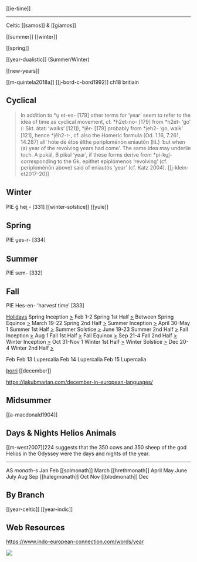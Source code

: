 [[ie-time]]

---


  Celtic [[samos]] & [[giamos]]
  
  [[summer]]
  [[winter]]
  
  [[spring]]
  
  [[year-dualistic]] (Summer/Winter)
 
  [[new-years]]
  
  [[m-quintela2018a]]
  [[j-bord-c-bord1992]] ch18 britiain
  
  ## Cyclical
  > In addition to *u̯ et-es- [179] other terms for ‘year’ seem to refer to the idea of time as cyclical movement, cf. *h2et-no- [179] from *h2et- ‘go’ (: Skt. átati ‘walks’ [121]), *i̯ēr- [179] probably from *i̯eh2- ‘go, walk’ [121], hence *i̯ēh2-r-, cf. also the Homeric formula (Od. 1.16, 7.261, 14.287) all’ hóte dē étos ẽlthe periploménōn eniautõn (lit.) ‘but when (a) year of the revolving years had come’. The same idea may underlie toch. A pukäl, B pikul ‘year’, if these forms derive from *pi-ku̯l̥- corresponding to the Gk. epithet epiplómenos ‘revolving’ (cf. periploménōn above) said of eniautós ‘year’ (cf. Katz 2004).    [[j-klein-et2017-20]]
  
 ## Winter
 PIE g̑ hei̯ -  [331]
 [[winter-solstice]]
 [[yule]]
 ## Spring
 PIE u̯es-r- [334]
 ## Summer
 PIE sem- [332]
 ## Fall
 PIE Hes-en- ‘harvest time’ [333]
 
 [Holidays](holidays.md)
Spring Inception [>](spring-inception.md)  Feb 1-2
Spring 1st Half  [>](spring-1st-half.md)   Between
Spring Equinox   [>](spring-equinox.md)    March 19-22
Spring 2nd Half  [>](spring-2nd-half.md)
Summer Inception [>](summer-inception.md)  April 30-May 1
Summer 1st Half  [>](summer-1st-half.md)
Summer Solstice  [>](summer-solstice.md)   June 19-23
Summer 2nd Half  [>](summer-2nd-half.md)
    Fall Inception   [>](fall-inception.md)    Aug 1
    Fall 1st Half    [>](fall-1st-half.md)
    Fall Equinox     [>](fall-equinox.md)      Sep 21-4
    Fall 2nd Half    [>](fall-2nd-half.md)
    Winter Inception [>](winter-inception.md)  Oct 31-Nov 1
    Winter 1st Half  [>](winter-1st-half.md)
    Winter Solstice  [>](winter-solstice.md)   Dec 20-4
    Winter 2nd Half  [>](winter-2nd-half.md)
 
 Feb
    Feb 13 Lupercalia
    Feb 14 Lupercalia
    Feb 15 Lupercalia
 
 [þorri](þorri.md)
 [[december]]

https://jakubmarian.com/december-in-european-languages/
 
 ## Midsummer
 [[a-macdonald1904]]
 
 
 ## Days & Nights Helios Animals
[[m-west2007]]224 suggests that the 350 cows and 350 sheep of the god Helios in the Odyssey were the days and nights of the year.


---
AS *monath*-s
Jan
Feb [[solmonath]] 
March [[hrethmonath]]
April
May
June
July
Aug
Sep [[halegmonath]]
Oct
Nov [[blodmonath]]
Dec

## By Branch
[[year-celtic]]
[[year-indic]]

## Web Resources
https://www.indo-european-connection.com/words/year

![](pics/8963.jpg)